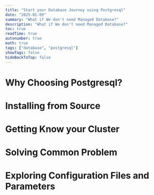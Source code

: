 ```yaml
---
title: "Start your Database Journey using Postgresql"
date: "2025-01-09"
summary: "What if We don't need Managed Database?"
description: "What if We don't need Managed Database?"
toc: true
readTime: true
autonumber: true
math: true
tags: ["database", "postgresql"]
showTags: false
hideBackToTop: false
---
```


# Why Choosing Postgresql?

# Installing from Source

# Getting Know your Cluster

# Solving Common Problem

# Exploring Configuration Files and Parameters
